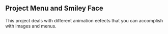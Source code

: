## Project Menu and Smiley Face

This project deals with different animation eefects that you can accomplish with images and menus.
